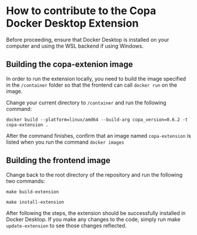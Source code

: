 # How to contribute to the Copa Docker Desktop Extension

Before proceeding, ensure that Docker Desktop is installed on your computer and using the WSL backend if using Windows.

## Building the copa-extenion image
In order to run the extension locally, you need to build the image specified in the `/container` folder so that the frontend can call `docker run` on the image.

Change your current directory to `/container` and run the following command:

```
docker build --platform=linux/amd64 --build-arg copa_version=0.6.2 -t copa-extension .
```
After the command finishes, confirm that an image named `copa-extension` is listed when you run the command `docker images` 

## Building the frontend image

Change back to the root directory of the repository and run the following two commands:

```
make build-extension
```
```
make install-extension
```
After following the steps, the extension should be successfully installed in Docker Desktop. If you make any changes to the code, simply run make `update-extension` to see those changes reflected. 


